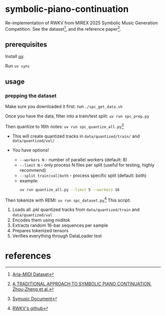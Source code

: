 # symbolic-piano-continuation
Re-implementation of RWKV from MIREX 2025 Symbolic Music Generation Competition. See the dataset[^1], and the reference paper[^2].

## prerequisites

Install
[uv](https://docs.astral.sh/uv/getting-started/installation/#standalone-installer).

Run `uv sync`

## usage

### prepping the dataset

Make sure you downloaded it first: run `./spc_get_data.sh`

Once you have the data, filter into a train/test split: `uv run spc_prep.py`

Then quantize to 16th notes: `uv run spc_quantize_all.py`[^3]

- This will create quantized tracks in `data/quantized/train/` and `data/quantized/val/`
- You have options!

    - `--workers N` - number of parallel workers (default: 8)
    - `--limit N` - only process N files per split (useful for testing, highly recommend)
    - `--split train|val|both` - process specific split (default: both)
    - example: 
      ```bash
      uv run quantize_all.py --limit 5 --workers 16
      ```

Then tokenize with REMI: `uv run spc_dataset.py`[^4]
This script:
  1. Loads all .pkl quantized tracks from `data/quantized/train` and `data/quantized/val`
  2. Encodes them using miditok
  3. Extracts random 16-bar sequences per sample
  4. Prepares tokenized tensors
  5. Verifies everything through DataLoader test



# references

[^1]: [Aria-MIDI Dataset](https://huggingface.co/datasets/loubb/aria-midi/resolve/main/aria-midi-v1-pruned-ext.tar.gz?download=true)
[^2]: [A TRADITIONAL APPROACH TO SYMBOLIC PIANO CONTINUATION, Zhou-Zheng et al.](https://futuremirex.com/portal/wp-content/uploads/2025/symbolic-music-generation/RWKV.pdf)
[^3]: [Symusic Document](https://yikai-liao.github.io/symusic/tutorials/midi_operations.html)
[^4]: [RWKV's github](https://github.com/christianazinn/mirex2025/blob/master/sym-music-gen/src/tokenizer.py)
